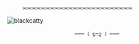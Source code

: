          ⫘⫘⫘⫘⫘⫘⫘⫘⫘⫘⫘⫘⫘⫘⫘⫘⫘⫘⫘⫘⫘⫘⫘⫘
![blackcatty](https://github.com/user-attachments/assets/32b2ff4b-6dae-45bb-8a23-8091117e6d60)

                          ⏔⏔⏔ ꒰ ᧔ෆ᧓ ꒱ ⏔⏔⏔
